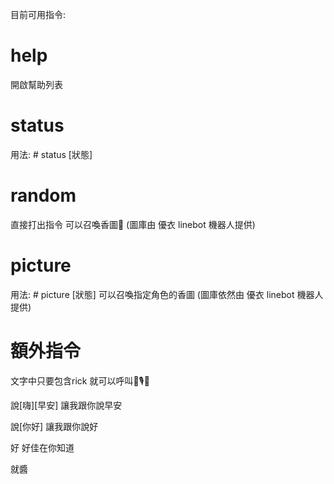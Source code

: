 目前可用指令:
# help
開啟幫助列表

# status
用法: # status [狀態]

# random
直接打出指令
可以召喚香圖🤩
(圖庫由 優衣 linebot 機器人提供)

# picture
用法: # picture [狀態]
可以召喚指定角色的香圖
(圖庫依然由 優衣 linebot 機器人提供)

# 額外指令
文字中只要包含rick
就可以呼叫👞🎙️🎵

說[嗨][早安]
讓我跟你說早安

說[你好]
讓我跟你說好

好
好佳在你知道

就醬

